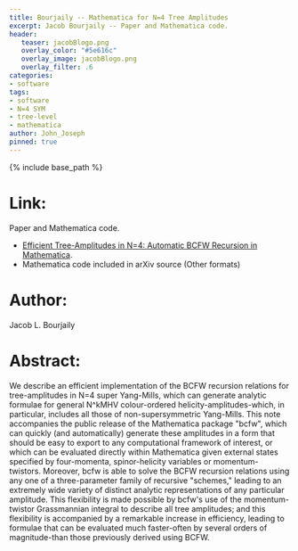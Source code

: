 ```yaml
---
title: Bourjaily -- Mathematica for N=4 Tree Amplitudes
excerpt: Jacob Bourjaily -- Paper and Mathematica code.
header:
   teaser: jacobBlogo.png
   overlay_color: "#5e616c"
   overlay_image: jacobBlogo.png
   overlay_filter: .6
categories:
- software
tags:
- software
- N=4 SYM
- tree-level
- mathematica
author: John_Joseph
pinned: true
---
```

{% include base_path %}

# Link:
Paper and Mathematica code.
  * [Efficient Tree-Amplitudes in N\=4: Automatic BCFW Recursion in Mathematica](https://arxiv.org/abs/1011.2447).
  * Mathematica code included in arXiv source (Other formats)

# Author:
Jacob L. Bourjaily

# Abstract:
We describe an efficient implementation of the BCFW recursion relations for tree-amplitudes in N=4 super Yang-Mills, which can generate analytic formulae for general N^kMHV colour-ordered helicity-amplitudes-which, in particular, includes all those of non-supersymmetric Yang-Mills. This note accompanies the public release of the Mathematica package "bcfw", which can quickly (and automatically) generate these amplitudes in a form that should be easy to export to any computational framework of interest, or which can be evaluated directly within Mathematica given external states specified by four-momenta, spinor-helicity variables or momentum-twistors. Moreover, bcfw is able to solve the BCFW recursion relations using any one of a three-parameter family of recursive "schemes," leading to an extremely wide variety of distinct analytic representations of any particular amplitude. This flexibility is made possible by bcfw\'s use of the momentum-twistor Grassmannian integral to describe all tree amplitudes; and this flexibility is accompanied by a remarkable increase in efficiency, leading to formulae that can be evaluated much faster-often by several orders of magnitude-than those previously derived using BCFW.
